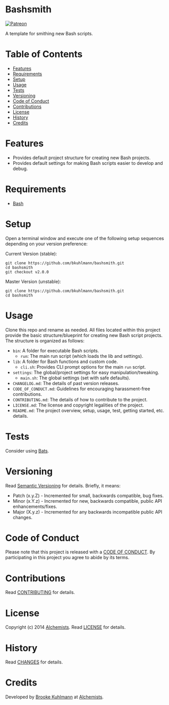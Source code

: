 # Bashsmith

[![Patreon](https://img.shields.io/badge/patreon-donate-brightgreen.svg)](https://www.patreon.com/bkuhlmann)

A template for smithing new Bash scripts.

<!-- Tocer[start]: Auto-generated, don't remove. -->

# Table of Contents

- [Features](#features)
- [Requirements](#requirements)
- [Setup](#setup)
- [Usage](#usage)
- [Tests](#tests)
- [Versioning](#versioning)
- [Code of Conduct](#code-of-conduct)
- [Contributions](#contributions)
- [License](#license)
- [History](#history)
- [Credits](#credits)

<!-- Tocer[finish]: Auto-generated, don't remove. -->

# Features

- Provides default project structure for creating new Bash projects.
- Provides default settings for making Bash scripts easier to develop and debug.

# Requirements

- [Bash](https://www.gnu.org/software/bash)

# Setup

Open a terminal window and execute one of the following setup sequences depending on your version
preference:

Current Version (stable):

    git clone https://github.com/bkuhlmann/bashsmith.git
    cd bashsmith
    git checkout v2.0.0

Master Version (unstable):

    git clone https://github.com/bkuhlmann/bashsmith.git
    cd bashsmith

# Usage

Clone this repo and rename as needed. All files located within this project provide the basic structure/blueprint for
creating new Bash script projects. The structure is organized as follows:

- `bin`: A folder for executable Bash scripts.
  - `run`: The main run script (which loads the lib and settings).
- `lib`: A folder for Bash functions and custom code.
  - `cli.sh`: Provides CLI prompt options for the main `run` script.
- `settings`: The global/project settings for easy manipulation/tweaking.
  - `main.sh`: The global settings (set with safe defaults).
- `CHANGELOG.md`: The details of past version releases.
- `CODE_OF_CONDUCT.md`: Guidelines for encouraging harassment-free contributions.
- `CONTRIBUTING.md`: The details of how to contribute to the project.
- `LICENSE.md`: The license and copyright legalities of the project.
- `README.md`: The project overview, setup, usage, test, getting started, etc. details.

# Tests

Consider using [Bats](https://github.com/sstephenson/bats).

# Versioning

Read [Semantic Versioning](http://semver.org) for details. Briefly, it means:

- Patch (x.y.Z) - Incremented for small, backwards compatible, bug fixes.
- Minor (x.Y.z) - Incremented for new, backwards compatible, public API enhancements/fixes.
- Major (X.y.z) - Incremented for any backwards incompatible public API changes.

# Code of Conduct

Please note that this project is released with a [CODE OF CONDUCT](CODE_OF_CONDUCT.md). By
participating in this project you agree to abide by its terms.

# Contributions

Read [CONTRIBUTING](CONTRIBUTING.md) for details.

# License

Copyright (c) 2014 [Alchemists](https://www.alchemists.io).
Read [LICENSE](LICENSE.md) for details.

# History

Read [CHANGES](CHANGES.md) for details.

# Credits

Developed by [Brooke Kuhlmann](https://www.alchemists.io) at
[Alchemists](https://www.alchemists.io).
